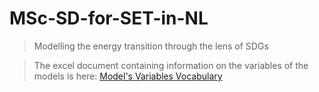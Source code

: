 # MSc-SD-for-SET-in-NL
>Modelling the energy transition through the lens of SDGs

>The excel document containing information on the variables of the models is here: [Model's Variables Vocabulary](https://docs.google.com/spreadsheets/d/1g0QumuuI6_dknSmOMLcn5-9kYRV_U30GfD64FIJWwQw/edit?usp=sharing)
